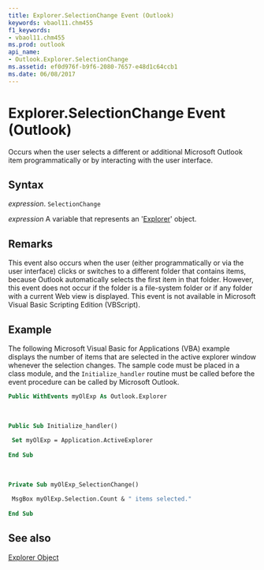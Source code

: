 ```yaml
---
title: Explorer.SelectionChange Event (Outlook)
keywords: vbaol11.chm455
f1_keywords:
- vbaol11.chm455
ms.prod: outlook
api_name:
- Outlook.Explorer.SelectionChange
ms.assetid: ef0d976f-b9f6-2080-7657-e48d1c64ccb1
ms.date: 06/08/2017
---
```



# Explorer.SelectionChange Event (Outlook)

Occurs when the user selects a different or additional Microsoft Outlook item programmatically or by interacting with the user interface.


## Syntax

 _expression_. `SelectionChange`

 _expression_ A variable that represents an '[Explorer](Outlook.Explorer.md)' object.


## Remarks

This event also occurs when the user (either programmatically or via the user interface) clicks or switches to a different folder that contains items, because Outlook automatically selects the first item in that folder. However, this event does not occur if the folder is a file-system folder or if any folder with a current Web view is displayed. This event is not available in Microsoft Visual Basic Scripting Edition (VBScript).


## Example

The following Microsoft Visual Basic for Applications (VBA) example displays the number of items that are selected in the active explorer window whenever the selection changes. The sample code must be placed in a class module, and the  `Initialize_handler` routine must be called before the event procedure can be called by Microsoft Outlook.


```vb
Public WithEvents myOlExp As Outlook.Explorer 
 
 
 
Public Sub Initialize_handler() 
 
 Set myOlExp = Application.ActiveExplorer 
 
End Sub 
 
 
 
Private Sub myOlExp_SelectionChange() 
 
 MsgBox myOlExp.Selection.Count & " items selected." 
 
End Sub
```


## See also


[Explorer Object](Outlook.Explorer.md)

